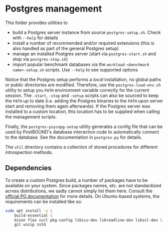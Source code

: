 # Postgres management

This folder provides utilities to

- build a Postgres server instance from source `postgres-setup.sh`. Check with `--help` for details
- install a number of recommended and/or required extensions (this is also handled as part of the general Postgres setup)
- manage an installed Postgres server (start via `postgres-start.sh` and stop via `postgres-stop.sh`)
- import popular benchmark databases via the <code>workload-_\<benchmark name\>_-setup.sh</code> scripts. Use `--help` to see supported options

Notice that the Postgres setup performs a _local_ installation, no global paths or public
directories are modified. Therefore, use the `postgres-load-env.sh` utility to setup you `PATH`
environment variable correctly for the current session. The `-start`, `-stop` and `-setup`
scripts can also be sourced to keep the `PATH` up to date (i.e. adding the Postgres binaries
to the `PATH` upon server start and removing them again afterwards). If the Postgres server
was installed to a custom location, this location has to be supplied when calling the
management scripts.

Finally, the `postgres-psycopg-setup` utility generates a config file that can be used by
PostBOUND's database interaction code to automatically connect to the database. See the
documentation in `postgres.py` for details.

The `util` directory contains a collection of stored procedures for different introspection methods.

## Dependencies

To create a custom Postgres build, a number of packages have to be available on your system. Since packages names, etc. are
not standardized across distributions, we sadly cannot simply list them here. Consult the
[official PG documentation](https://www.postgresql.org/docs/current/install-requirements.html) for more details.
On Ubuntu-based systems, the requirements can be installed like so:

```sh
sudo apt install -y \
    build-essential \
    bison flex curl pkg-config libicu-dev libreadline-dev libssl-dev \
    git unzip zstd
```
